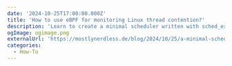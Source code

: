 ```yaml
---
date: '2024-10-25T17:00:00.000Z'
title: 'How to use eBPF for monitoring Linux thread contention?'
description: 'Learn to create a minimal scheduler written with sched_ext in C'
ogImage: ogimage.png
externalUrl: 'https://mostlynerdless.de/blog/2024/10/25/a-minimal-scheduler-with-ebpf-sched_ext-and-c/'
categories:
  - How-To
---
```

